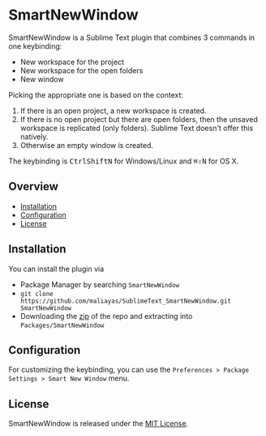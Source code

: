 # SmartNewWindow

SmartNewWindow is a Sublime Text plugin that combines 3 commands in one
keybinding:

* New workspace for the project
* New workspace for the open folders
* New window

Picking the appropriate one is based on the context:

1.  If there is an open project, a new workspace is created.
2.  If there is no open project but there are open folders, then the
    unsaved workspace is replicated (only folders). Sublime Text doesn't
    offer this natively.
3.  Otherwise an empty window is created.

The keybinding is <kbd>Ctrl</kbd><kbd>Shift</kbd><kbd>N</kbd> for
Windows/Linux and <kbd>⌘</kbd><kbd>⇧</kbd><kbd>N</kbd> for OS X.

## Overview

* [Installation](#installation)
* [Configuration](#configuration)
* [License](#license)

## Installation

You can install the plugin via

* Package Manager by searching `SmartNewWindow`
* `git clone https://github.com/maliayas/SublimeText_SmartNewWindow.git SmartNewWindow`
* Downloading the [zip][] of the repo and extracting into `Packages/SmartNewWindow`

## Configuration

For customizing the keybinding, you can use the `Preferences > Package Settings > Smart New Window` menu.

## License

SmartNewWindow is released under the [MIT License][mit].

[mit]:         http://www.opensource.org/licenses/MIT
[zip]:         https://github.com/maliayas/SublimeText_SmartNewWindow/archive/master.zip
